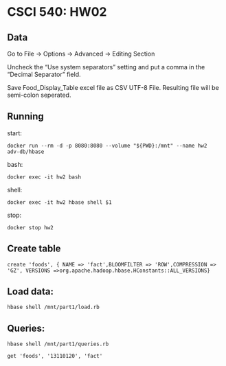 # CSCI 540: HW02

## Data

Go to File -> Options -> Advanced -> Editing Section

Uncheck the “Use system separators” setting and put a comma in the “Decimal Separator” field.

Save Food_Display_Table excel file as CSV UTF-8 File. Resulting file will be semi-colon seperated.

## Running

start:

	docker run --rm -d -p 8080:8080 --volume "${PWD}:/mnt" --name hw2  adv-db/hbase

bash:

	docker exec -it hw2 bash

shell:

	docker exec -it hw2 hbase shell $1

stop:

	docker stop hw2


## Create table

	create 'foods', { NAME => 'fact',BLOOMFILTER => 'ROW',COMPRESSION => 'GZ', VERSIONS =>org.apache.hadoop.hbase.HConstants::ALL_VERSIONS}


## Load data:

	hbase shell /mnt/part1/load.rb


## Queries:

	hbase shell /mnt/part1/queries.rb

	get 'foods', '13110120', 'fact'